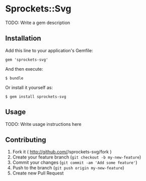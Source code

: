 # Sprockets::Svg

TODO: Write a gem description

## Installation

Add this line to your application's Gemfile:

    gem 'sprockets-svg'

And then execute:

    $ bundle

Or install it yourself as:

    $ gem install sprockets-svg

## Usage

TODO: Write usage instructions here

## Contributing

1. Fork it ( http://github.com/<my-github-username>/sprockets-svg/fork )
2. Create your feature branch (`git checkout -b my-new-feature`)
3. Commit your changes (`git commit -am 'Add some feature'`)
4. Push to the branch (`git push origin my-new-feature`)
5. Create new Pull Request
